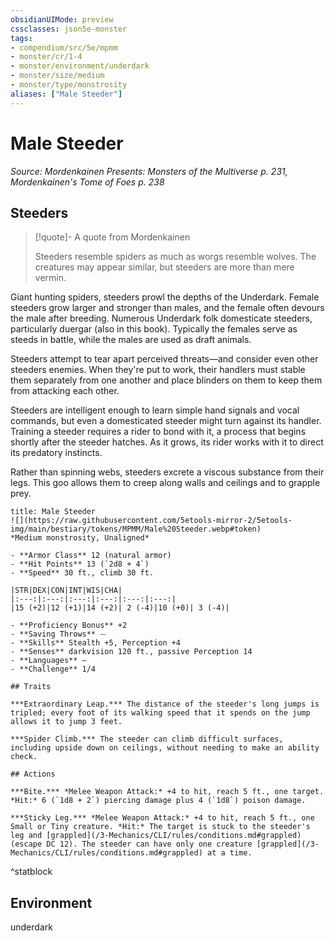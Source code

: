 ```yaml
---
obsidianUIMode: preview
cssclasses: json5e-monster
tags:
- compendium/src/5e/mpmm
- monster/cr/1-4
- monster/environment/underdark
- monster/size/medium
- monster/type/monstrosity
aliases: ["Male Steeder"]
---
```

# Male Steeder
*Source: Mordenkainen Presents: Monsters of the Multiverse p. 231, Mordenkainen's Tome of Foes p. 238*  

## Steeders

> [!quote]- A quote from Mordenkainen  
> 
> Steeders resemble spiders as much as worgs resemble wolves. The creatures may appear similar, but steeders are more than mere vermin.

Giant hunting spiders, steeders prowl the depths of the Underdark. Female steeders grow larger and stronger than males, and the female often devours the male after breeding. Numerous Underdark folk domesticate steeders, particularly duergar (also in this book). Typically the females serve as steeds in battle, while the males are used as draft animals.

Steeders attempt to tear apart perceived threats—and consider even other steeders enemies. When they're put to work, their handlers must stable them separately from one another and place blinders on them to keep them from attacking each other.

Steeders are intelligent enough to learn simple hand signals and vocal commands, but even a domesticated steeder might turn against its handler. Training a steeder requires a rider to bond with it, a process that begins shortly after the steeder hatches. As it grows, its rider works with it to direct its predatory instincts.

Rather than spinning webs, steeders excrete a viscous substance from their legs. This goo allows them to creep along walls and ceilings and to grapple prey.


```ad-statblock
title: Male Steeder
![](https://raw.githubusercontent.com/5etools-mirror-2/5etools-img/main/bestiary/tokens/MPMM/Male%20Steeder.webp#token)
*Medium monstrosity, Unaligned*

- **Armor Class** 12 (natural armor)
- **Hit Points** 13 (`2d8 + 4`) 
- **Speed** 30 ft., climb 30 ft.

|STR|DEX|CON|INT|WIS|CHA|
|:---:|:---:|:---:|:---:|:---:|:---:|
|15 (+2)|12 (+1)|14 (+2)| 2 (-4)|10 (+0)| 3 (-4)|

- **Proficiency Bonus** +2
- **Saving Throws** ⏤
- **Skills** Stealth +5, Perception +4
- **Senses** darkvision 120 ft., passive Perception 14
- **Languages** —
- **Challenge** 1/4

## Traits

***Extraordinary Leap.*** The distance of the steeder's long jumps is tripled; every foot of its walking speed that it spends on the jump allows it to jump 3 feet.

***Spider Climb.*** The steeder can climb difficult surfaces, including upside down on ceilings, without needing to make an ability check.

## Actions

***Bite.*** *Melee Weapon Attack:* +4 to hit, reach 5 ft., one target. *Hit:* 6 (`1d8 + 2`) piercing damage plus 4 (`1d8`) poison damage.

***Sticky Leg.*** *Melee Weapon Attack:* +4 to hit, reach 5 ft., one Small or Tiny creature. *Hit:* The target is stuck to the steeder's leg and [grappled](/3-Mechanics/CLI/rules/conditions.md#grappled) (escape DC 12). The steeder can have only one creature [grappled](/3-Mechanics/CLI/rules/conditions.md#grappled) at a time.
```
^statblock

## Environment

underdark